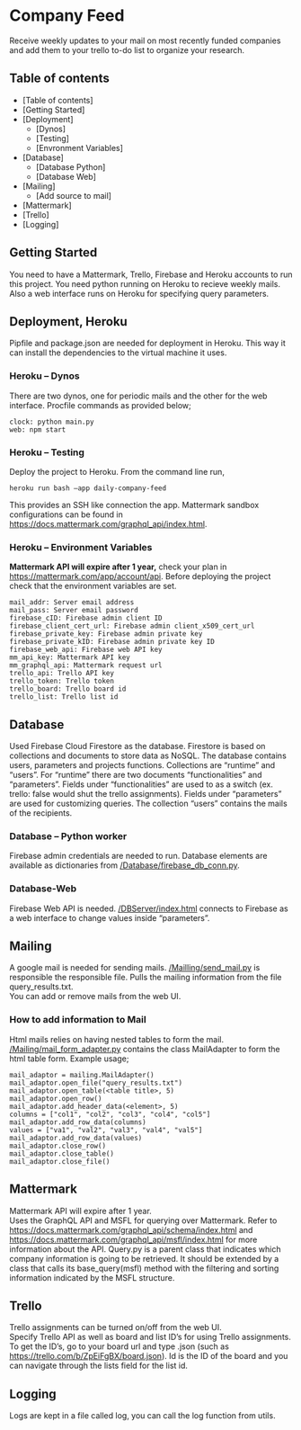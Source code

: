 # Company Feed

Receive weekly updates to your mail on most recently funded companies and add them to your trello to-do list to organize your research. 

## Table of contents
<!--ts-->
   * [Table of contents]
   * [Getting Started]
   * [Deployment] 
      * [Dynos]
      * [Testing] 
      * [Envronment Variables]
   * [Database]
      * [Database Python]
      * [Database Web]
   * [Mailing]
      * [Add source to mail]
   * [Mattermark]
   * [Trello]
   * [Logging]
<!--te-->

## Getting Started

You need to have a Mattermark, Trello, Firebase and Heroku accounts to run this project. You need python running on Heroku to recieve weekly mails. Also a web interface runs on Heroku for specifying query parameters. 

## Deployment, Heroku

Pipfile and package.json are needed for deployment in Heroku. This way it can install the dependencies to the virtual machine it uses.

### Heroku – Dynos

There are two dynos, one for periodic mails and the other for the web interface. Procfile commands as provided below;
```
clock: python main.py
web: npm start
```

### Heroku – Testing

Deploy the project to Heroku. From the command line run,
```
heroku run bash –app daily-company-feed 
```
This provides an SSH like connection the app. 
Mattermark sandbox configurations can be found in https://docs.mattermark.com/graphql_api/index.html. 

### Heroku – Environment Variables

**Mattermark API will expire after 1 year,** check your plan in https://mattermark.com/app/account/api.
 Before deploying the project check that the environment variables are set. 
```
mail_addr: Server email address
mail_pass: Server email password
firebase_cID: Firebase admin client ID
firebase_client_cert_url: Firebase admin client_x509_cert_url
firebase_private_key: Firebase admin private key
firebase_private_kID: Firebase admin private key ID
firebase_web_api: Firebase web API key
mm_api_key: Mattermark API key
mm_graphql_api: Mattermark request url
trello_api: Trello API key
trello_token: Trello token
trello_board: Trello board id
trello_list: Trello list id
```

## Database
Used Firebase Cloud Firestore as the database. Firestore is based on collections and documents to store data as NoSQL. The database contains users, parameters and projects functions. Collections are “runtime” and “users”. For “runtime” there are two documents “functionalities” and “parameters”. Fields under “functionalities” are used to as a switch (ex. trello: false would shut the trello assignments). Fields under “parameters” are used for customizing queries. The collection “users” contains the mails of the recipients.

### Database – Python worker
Firebase admin credentials are needed to run. Database elements are available as dictionaries from [/Database/firebase_db_conn.py]( Database/firebase_db_conn.py ).

### Database-Web
Firebase Web API is needed. [/DBServer/index.html]( DBServer/index.html ) connects to Firebase as a web interface to change values inside “parameters”. 

## Mailing
A google mail is needed for sending mails. [/Mailling/send_mail.py](Mailing/send_mail.py) is responsible the responsible file. Pulls the mailing information from the file query_results.txt. <br />
You can add or remove mails from the web UI. 

### How to add information to Mail
Html mails relies on having nested tables to form the mail. [/Mailing/mail_form_adapter.py](Mailing/mail_form_adapter.py) contains the class MailAdapter to form the html table form. 
Example usage; 
```
mail_adaptor = mailing.MailAdapter()
mail_adaptor.open_file("query_results.txt")
mail_adaptor.open_table(<table title>, 5)
mail_adaptor.open_row()
mail_adaptor.add_header_data(<element>, 5)
columns = ["col1", "col2", "col3", "col4", "col5"]
mail_adaptor.add_row_data(columns)
values = ["va1", "val2", "val3", "val4", "val5"]
mail_adaptor.add_row_data(values)
mail_adaptor.close_row()
mail_adaptor.close_table()
mail_adaptor.close_file()
```

## Mattermark
Mattermark API will expire after 1 year. <br />
Uses the GraphQL API and MSFL for querying over Mattermark. Refer to https://docs.mattermark.com/graphql_api/schema/index.html and https://docs.mattermark.com/graphql_api/msfl/index.html for more information about the API.  Query.py is a parent class that indicates which company information is going to be retrieved. It should be extended by a class that calls its base_query(msfl) method with the filtering and sorting information indicated by the MSFL structure. 

## Trello
Trello assignments can be turned on/off from the web UI. <br />
Specify Trello API as well as board and list ID’s for using Trello assignments. To get the ID’s, go to your board url and type .json (such as https://trello.com/b/ZpEiFgBX/board.json). Id is the ID of the board and you can navigate through the lists field for the list id. 

## Logging
Logs are kept in a file called log, you can call the log function from utils. 

